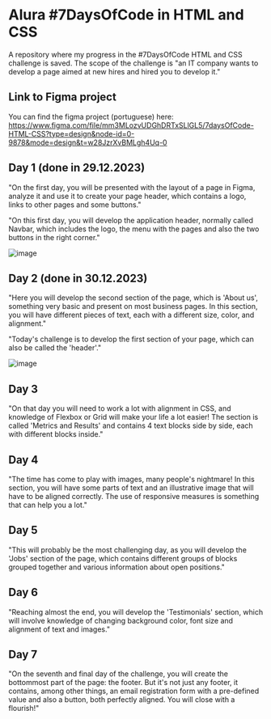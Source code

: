 # Alura #7DaysOfCode in HTML and CSS
 A repository where my progress in the #7DaysOfCode HTML and CSS challenge is saved. The scope of the challenge is "an IT company wants to develop a page aimed at new hires and hired you to develop it."

## Link to Figma project
You can find the figma project (portuguese) here: https://www.figma.com/file/mm3MLozvUDGhDRTxSLlGL5/7daysOfCode-HTML-CSS?type=design&node-id=0-9878&mode=design&t=w28JzrXvBMLgh4Uq-0

## Day 1 (done in 29.12.2023)
 "On the first day, you will be presented with the layout of a page in Figma, analyze it and use it to create your page header, which contains a logo, links to other pages and some buttons."

 "On this first day, you will develop the application header, normally called Navbar, which includes the logo, the menu with the pages and also the two buttons in the right corner."
 
 ![image](https://github.com/SFaguiar/alura-7-days-of-code-html-css/assets/50933770/7e427bf5-34cb-4061-a6cc-099ec4c5adab)
 
## Day 2 (done in 30.12.2023)
 "Here you will develop the second section of the page, which is 'About us', something very basic and present on most business pages. In this section, you will have different pieces of text, each with a different size, color, and alignment."
 
 "Today's challenge is to develop the first section of your page, which can also be called the 'header'."

 ![image](https://github.com/SFaguiar/alura-7-days-of-code-html-css/assets/50933770/bea43e47-a46b-4905-b9c0-937bc925e3a9)


## Day 3
 "On that day you will need to work a lot with alignment in CSS, and knowledge of Flexbox or Grid will make your life a lot easier! The section is called 'Metrics and Results' and contains 4 text blocks side by side, each with different blocks inside."

## Day 4
 "The time has come to play with images, many people's nightmare! In this section, you will have some parts of text and an illustrative image that will have to be aligned correctly. The use of responsive measures is something that can help you a lot."

## Day 5
 "This will probably be the most challenging day, as you will develop the 'Jobs' section of the page, which contains different groups of blocks grouped together and various information about open positions."

## Day 6
 "Reaching almost the end, you will develop the 'Testimonials' section, which will involve knowledge of changing background color, font size and alignment of text and images."

## Day 7
 "On the seventh and final day of the challenge, you will create the bottommost part of the page: the footer. But it's not just any footer, it contains, among other things, an email registration form with a pre-defined value and also a button, both perfectly aligned. You will close with a flourish!"
